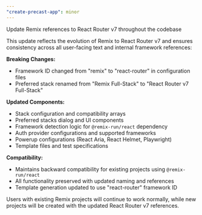 ```yaml
---
"create-precast-app": minor
---
```


Update Remix references to React Router v7 throughout the codebase

This update reflects the evolution of Remix to React Router v7 and ensures consistency across all user-facing text and internal framework references:

**Breaking Changes:**
- Framework ID changed from "remix" to "react-router" in configuration files
- Preferred stack renamed from "Remix Full-Stack" to "React Router v7 Full-Stack"

**Updated Components:**
- Stack configuration and compatibility arrays
- Preferred stacks dialog and UI components  
- Framework detection logic for `@remix-run/react` dependency
- Auth provider configurations and supported frameworks
- Powerup configurations (React Aria, React Helmet, Playwright)
- Template files and test specifications

**Compatibility:**
- Maintains backward compatibility for existing projects using `@remix-run/react`
- All functionality preserved with updated naming and references
- Template generation updated to use "react-router" framework ID

Users with existing Remix projects will continue to work normally, while new projects will be created with the updated React Router v7 references.